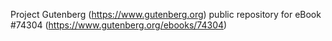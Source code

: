 Project Gutenberg (https://www.gutenberg.org) public repository for eBook #74304 (https://www.gutenberg.org/ebooks/74304)
